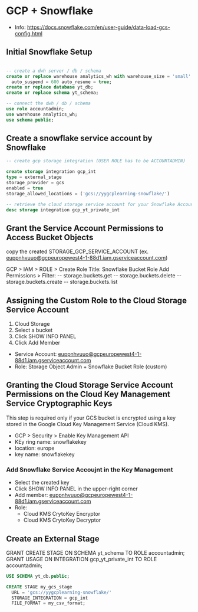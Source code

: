 # GCP + Snowflake

- Info:
https://docs.snowflake.com/en/user-guide/data-load-gcs-config.html

## Initial Snowflake Setup
```sql

-- create a dwh server / db / schema
create or replace warehouse analytics_wh with warehouse_size = 'small' warehouse_type = 'standard' 
  auto_suspend = 600 auto_resume = true;
create or replace database yt_db;
create or replace schema yt_schema;

-- connect the dwh / db / schema
use role accountadmin;
use warehouse analytics_wh;
use schema public;

```
## Create a snowflake service account by Snowflake

```sql
-- create gcp storage integration (USER ROLE has to be ACCOUNTADMIN)

create storage integration gcp_int
type = external_stage
storage_provider = gcs
enabled = true
storage_allowed_locations = ('gcs://yygcplearning-snowflake/')

-- retrieve the cloud storage service account for your Snowflake Account
desc storage integration gcp_yt_private_int
```

## Grant the Service Account Permissions to Access Bucket Objects
copy the created STORAGE_GCP_SERVICE_ACCOUNT 
(ex. euppnhvuuo@gcpeuropewest4-1-88d1.iam.gserviceaccount.com)

GCP > IAM > ROLE > Create Role
Title: Snowflake Bucket Role
Add Permissions > Filter:
    -- storage.buckets.get
    -- storage.buckets.delete
    -- storage.buckets.create
    -- storage.buckets.list

## Assigning the Custom Role to the Cloud Storage Service Account

1. Cloud Storage
2. Select a bucket
3. Click SHOW INFO PANEL
4. Click Add Member

- Service Account: euppnhvuuo@gcpeuropewest4-1-88d1.iam.gserviceaccount.com
- Role: Storage Object Admin + Snowflake Bucket Role (custom)

## Granting the Cloud Storage Service Account Permissions on the Cloud Key Management Service Cryptographic Keys
This step is required only if your GCS bucket is encrypted using a key stored in the Google Cloud Key Management Service (Cloud KMS).

- GCP > Security > Enable Key Management API 
- KEy ring name: snowflakekey
- location: europe
- key name: snowflakekey

### Add Snowflake Service Accoujnt in the Key Management 
- Select the created key
- Click SHOW INFO PANEL in the upper-right corner
- Add member: euppnhvuuo@gcpeuropewest4-1-88d1.iam.gserviceaccount.com
- Role:
  - Cloud KMS CrytoKey Encryptor
  - Cloud KMS CrytoKey Decryptor

## Create an External Stage

GRANT CREATE STAGE ON SCHEMA yt_schema TO ROLE accountadmin;
GRANT USAGE ON INTEGRATION gcp_yt_private_int TO ROLE accountadmin;

```sql
USE SCHEMA yt_db.public;

CREATE STAGE my_gcs_stage
  URL = 'gcs://yygcplearning-snowflake/'
  STORAGE_INTEGRATION = gcp_int
  FILE_FORMAT = my_csv_format;
```
  

